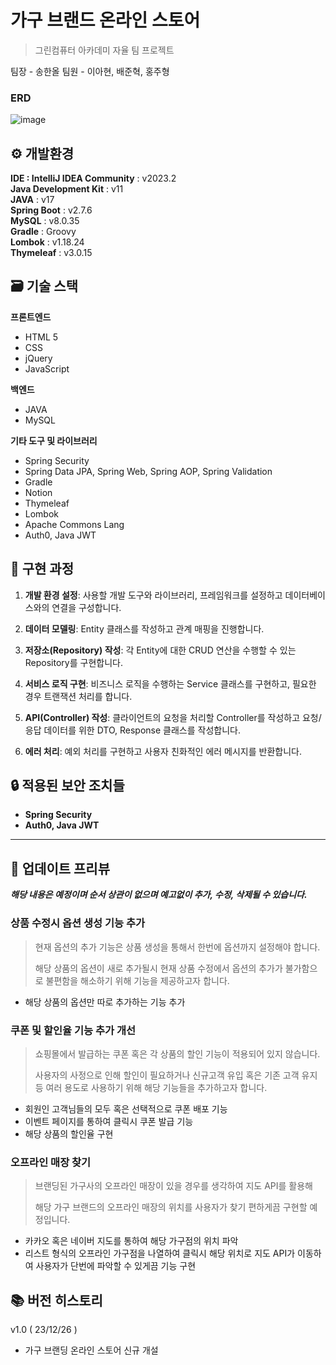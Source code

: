 # 가구 브랜드 온라인 스토어
> 그린컴퓨터 아카데미 자율 팀 프로젝트

팀장 - 송한올
팀원 - 이아현, 배준혁, 홍주형

### ERD
![image](https://github.com/mearae/FurnitureHomeShopping/assets/80160905/b5cc401a-ee09-4de4-a22b-1349d03cbf17)

## ⚙️ 개발환경

**IDE : IntelliJ IDEA Community** : v2023.2  
**Java Development Kit** : v11  
**JAVA** : v17  
**Spring Boot** : v2.7.6  
**MySQL** : v8.0.35  
**Gradle** : Groovy  
**Lombok** : v1.18.24  
**Thymeleaf** : v3.0.15  

## 🗃️ 기술 스택
  
**프론트엔드**
- HTML 5
- CSS
- jQuery
- JavaScript
  
**백엔드**
- JAVA
- MySQL

**기타 도구 및 라이브러리**
- Spring Security
- Spring Data JPA, Spring Web, Spring AOP, Spring Validation
- Gradle
- Notion
- Thymeleaf
- Lombok
- Apache Commons Lang
- Auth0, Java JWT

## 📝 구현 과정

1. **개발 환경 설정**: 사용할 개발 도구와 라이브러리, 프레임워크를 설정하고 데이터베이스와의 연결을 구성합니다.
   
2. **데이터 모델링**: Entity 클래스를 작성하고 관계 매핑을 진행합니다.
   
3. **저장소(Repository) 작성**: 각 Entity에 대한 CRUD 연산을 수행할 수 있는 Repository를 구현합니다.
   
4. **서비스 로직 구현**: 비즈니스 로직을 수행하는 Service 클래스를 구현하고, 필요한 경우 트랜잭션 처리를 합니다.
   
5. **API(Controller) 작성**: 클라이언트의 요청을 처리할 Controller를 작성하고 요청/응답 데이터를 위한 DTO, Response 클래스를 작성합니다.
   
6. **에러 처리**: 예외 처리를 구현하고 사용자 친화적인 에러 메시지를 반환합니다.

## 🔒 적용된 보안 조치들
  
- **Spring Security**
- **Auth0, Java JWT**

---

## 📃 업데이트 프리뷰

_**해당 내용은 예정이며 순서 상관이 없으며 예고없이 추가, 수정, 삭제될 수 있습니다.**_

### 상품 수정시 옵션 생성 기능 추가
> 현재 옵션의 추가 기능은 상품 생성을 통해서 한번에 옵션까지 설정해야 합니다.
> 
> 해당 상품의 옵션이 새로 추가될시 현재 상품 수정에서 옵션의 추가가 불가함으로 불편함을 해소하기 위해 기능을 제공하고자 합니다.

- 해당 상품의 옵션만 따로 추가하는 기능 추가

### 쿠폰 및 할인율 기능 추가 개선
> 쇼핑몰에서 발급하는 쿠폰 혹은 각 상품의 할인 기능이 적용되어 있지 않습니다.
> 
> 사용자의 사정으로 인해 할인이 필요하거나 신규고객 유입 혹은 기존 고객 유지 등
> 여러 용도로 사용하기 위해 해당 기능들을 추가하고자 합니다.

- 회원인 고객님들의 모두 혹은 선택적으로 쿠폰 배포 기능
- 이벤트 페이지를 통하여 클릭시 쿠폰 발급 기능
- 해당 상품의 할인율 구현

### 오프라인 매장 찾기
> 브랜딩된 가구사의 오프라인 매장이 있을 경우를 생각하여 지도 API를 활용해 
> 
> 해당 가구 브랜드의 오프라인 매장의 위치를 사용자가 찾기 편하게끔 구현할
> 예정입니다.

- 카카오 혹은 네이버 지도를 통하여 해당 가구점의 위치 파악
- 리스트 형식의 오프라인 가구점을 나열하여 클릭시 해당 위치로 지도 API가 이동하여 사용자가 단번에 파악할 수 있게끔 기능 구현

## 📚 버전 히스토리

v1.0 ( 23/12/26 )
- 가구 브랜딩 온라인 스토어 신규 개설
